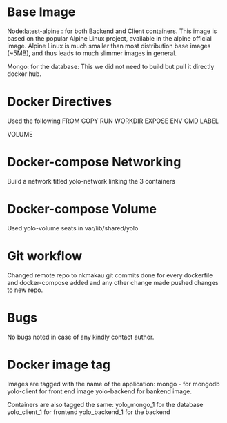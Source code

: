# Base Image
Node:latest-alpine : for both Backend and Client containers.
This image is based on the popular Alpine Linux project, available in the alpine official image. Alpine Linux is much smaller than most distribution base images (~5MB), and thus leads to much slimmer images in general.

Mongo: for the database:
This we did not need to build but pull it directly docker hub.

# Docker Directives
Used the following 
FROM
COPY
RUN
WORKDIR
EXPOSE
ENV
CMD
LABEL

VOLUME

# Docker-compose Networking
Build a network titled yolo-network linking the 3 containers

# Docker-compose Volume
Used yolo-volume
seats in var/lib/shared/yolo

# Git workflow
Changed remote repo to nkmakau
git commits done for every dockerfile and docker-compose added and any other change made
pushed changes to new repo.

# Bugs
No bugs noted in case of any kindly contact author.


# Docker image tag
Images are tagged with the name of the application:
mongo - for mongodb
yolo-client for front end image
yolo-backend for bankend image.

Containers are also tagged the same:
yolo_mongo_1 for the database
yolo_client_1 for frontend
yolo_backend_1 for the backend
